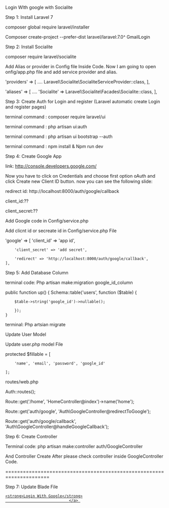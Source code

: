 
Login WIth google with Socialite

Step 1: Install Laravel 7

composer global require laravel/installer

Composer create-project --prefer-dist laravel/laravel:7.0^  GmailLogin

Step 2: Install Socialite

composer require laravel/socialite

Add Alias or provider in Config file Inside Code. Now I am going to open onfig/app.php file and add service provider and alias.

'providers' => [
    ....
    Laravel\Socialite\SocialiteServiceProvider::class,
],

'aliases' => [
    ....
    'Socialite' => Laravel\Socialite\Facades\Socialite::class,
],

Step 3:  Create Auth for Login and register (Laravel automatic create Login and register pages)

terminal command :  composer require laravel/ui

terminal command :   php artisan ui:auth

terminal command :   php artisan ui bootstrap --auth

terminal command :   npm install & Npm run dev 

Step 4: Create Google App

link: http://console.developers.google.com/


Now you have to click on Credentials and choose first option oAuth and click Create new Client ID button. now you can see the following slide:

redirect id:  http://localhost:8000/auth/google/callback

client_id:??

client_secret:??

Add Google code in Config/service.php

Add clicnt id or secreate id in Config/service.php File

'google' => [
        'client_id' => 'app id',
        
        'client_secret' => 'add secret',
        
        'redirect' => 'http://localhost:8000/auth/google/callback',
    ],

Step 5: Add Database Column

terminal code:  Php artisan make:migration google_id_column

public function up()
    {
        Schema::table('users', function ($table) {
        
        $table->string('google_id')->nullable();
        
        });
    }
terminal: Php artsian migrate

Update User Model

Update user.php model File

protected $fillable = [
        
        'name', 'email', 'password', 'google_id'
    
    ];
    

routes/web.php


Auth::routes();

Route::get('/home', 'HomeController@index')->name('home');

Route::get('auth/google', 'Auth\GoogleController@redirectToGoogle');

Route::get('auth/google/callback', 'Auth\GoogleController@handleGoogleCallback');




Step 6: Create Controller


Terminal code:  php artisan make:controller auth/GoogleController

And Controller Create After please check controller inside GoogleController Code.



=====================================================================

Step 7: Update Blade File

<a href="{{ url('auth/google') }}" style="margin-top: 20px;" class="btn btn-lg btn-success btn-block">
        
    <strong>Login With Google</strong>
                                </a> 

